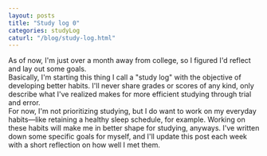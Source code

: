 ```yaml
---
layout: posts
title: "Study log 0"
categories: studyLog
caturl: "/blog/study-log.html"
---
```

As of now, I'm just over a month away from college, so I figured I'd reflect and lay out some goals.
<br>Basically, I'm starting this thing I call a "study log" with the objective of developing better habits. I'll never share grades or scores of any kind, only describe what I've realized makes for more efficient studying through trial and error.
<br>For now, I'm not prioritizing studying, but I do want to work on my everyday habits—like retaining a healthy sleep schedule, for example. Working on these habits will make me in better shape for studying, anyways. I've written down some specific goals for myself, and I'll update this post each week with a short reflection on how well I met them.